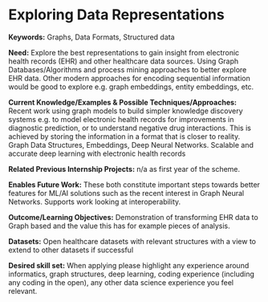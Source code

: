 # Exploring Data Representations		

**Keywords:** Graphs, Data Formats, Structured data

**Need:**  Explore the best representations to gain insight from electronic health records (EHR) and other healthcare data sources.  Using Graph Databases/Algorithms and process mining approaches to better explore EHR data.  Other modern approaches for encoding sequential information would be good to explore e.g. graph embeddings, entity embeddings, etc.  

**Current Knowledge/Examples & Possible Techniques/Approaches:**  Recent work using graph models to build simpler knowledge discovery systems e.g. to model electronic health records for improvements in diagnostic prediction, or to understand negative drug interactions.  This is achieved by storing the information in a format that is closer to reality.  Graph Data Structures, Embeddings, Deep Neural Networks. Scalable and accurate deep learning with electronic health records 

**Related Previous Internship Projects:** n/a as first year of the scheme.

**Enables Future Work:** These both constitute important steps towards better features for ML/AI solutions such as the recent interest in Graph Neural Networks.   Supports work looking at interoperability.

**Outcome/Learning Objectives:** Demonstration of transforming EHR data to Graph based and the value this has for example pieces of analysis.

**Datasets:** Open healthcare datasets with relevant structures with a view to extend to other datasets if successful  

**Desired skill set:** When applying please highlight any experience around informatics, graph structures, deep learning, coding experience (including any coding in the open), any other data science experience you feel relevant.  
